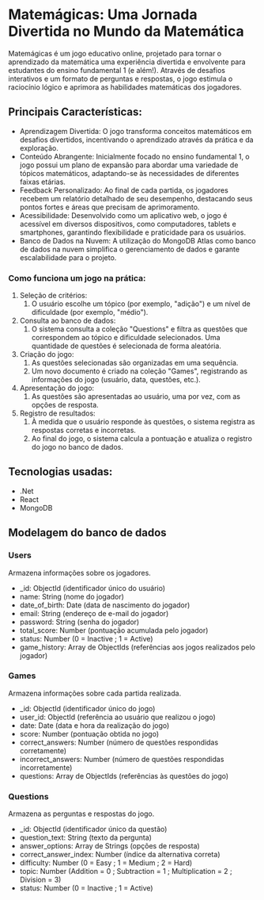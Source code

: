 ﻿# Matemágicas: Uma Jornada Divertida no Mundo da Matemática

Matemágicas é um jogo educativo online, projetado para tornar o aprendizado da matemática uma experiência divertida e envolvente para estudantes do ensino fundamental 1 (e além!). Através de desafios interativos e um formato de perguntas e respostas, o jogo estimula o raciocínio lógico e aprimora as habilidades matemáticas dos jogadores.

## Principais Características:

  - Aprendizagem Divertida: O jogo transforma conceitos matemáticos em desafios divertidos, incentivando o aprendizado através da prática e da exploração.
  - Conteúdo Abrangente: Inicialmente focado no ensino fundamental 1, o jogo possui um plano de expansão para abordar uma variedade de tópicos matemáticos, adaptando-se às necessidades de diferentes faixas etárias.
  - Feedback Personalizado: Ao final de cada partida, os jogadores recebem um relatório detalhado de seu desempenho, destacando seus pontos fortes e áreas que precisam de aprimoramento.
  - Acessibilidade: Desenvolvido como um aplicativo web, o jogo é acessível em diversos dispositivos, como computadores, tablets e smartphones, garantindo flexibilidade e praticidade para os usuários.
  - Banco de Dados na Nuvem: A utilização do MongoDB Atlas como banco de dados na nuvem simplifica o gerenciamento de dados e garante escalabilidade para o projeto.

### Como funciona um jogo na prática:

  1. Seleção de critérios:
     1. O usuário escolhe um tópico (por exemplo, "adição") e um nível de dificuldade (por exemplo, "médio").
  2. Consulta ao banco de dados:
     1. O sistema consulta a coleção "Questions" e filtra as questões que correspondem ao tópico e dificuldade selecionados.
     Uma quantidade de questões é selecionada de forma aleatória.
  3. Criação do jogo:
     1. As questões selecionadas são organizadas em uma sequência.
     2. Um novo documento é criado na coleção "Games", registrando as informações do jogo (usuário, data, questões, etc.).
  4. Apresentação do jogo:
     1. As questões são apresentadas ao usuário, uma por vez, com as opções de resposta.
  5. Registro de resultados:
     1. À medida que o usuário responde às questões, o sistema registra as respostas corretas e incorretas.
     2. Ao final do jogo, o sistema calcula a pontuação e atualiza o registro do jogo no banco de dados.

## Tecnologias usadas:
  - .Net
  - React
  - MongoDB

## Modelagem do banco de dados

### Users

Armazena informações sobre os jogadores.

   - _id: ObjectId (identificador único do usuário)
   - name: String (nome do jogador)
   - date_of_birth: Date (data de nascimento do jogador)
   - email: String (endereço de e-mail do jogador)
   - password: String (senha do jogador)
   - total_score: Number (pontuação acumulada pelo jogador)
   - status: Number (0 = Inactive ; 1 = Active)
   - game_history: Array de ObjectIds (referências aos jogos realizados pelo jogador)

### Games

Armazena informações sobre cada partida realizada.

  - _id: ObjectId (identificador único do jogo)
  - user_id: ObjectId (referência ao usuário que realizou o jogo)
  - date: Date (data e hora da realização do jogo)
  - score: Number (pontuação obtida no jogo)
  - correct_answers: Number (número de questões respondidas corretamente)
  - incorrect_answers: Number (número de questões respondidas incorretamente)
  - questions: Array de ObjectIds (referências às questões do jogo)

### Questions

Armazena as perguntas e respostas do jogo.

  - _id: ObjectId (identificador único da questão)
  - question_text: String (texto da pergunta)
  - answer_options: Array de Strings (opções de resposta)
  - correct_answer_index: Number (índice da alternativa correta)
  - difficulty: Number (0 = Easy ; 1 = Medium ; 2 = Hard)
  - topic: Number (Addition = 0 ; Subtraction = 1 ; Multiplication = 2 ; Division = 3)
  - status: Number (0 = Inactive ; 1 = Active)